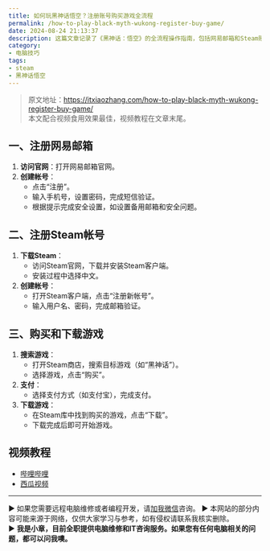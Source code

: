 ```yaml
---
title: 如何玩黑神话悟空？注册账号购买游戏全流程
permalink: /how-to-play-black-myth-wukong-register-buy-game/
date: 2024-08-24 21:13:37
description: 这篇文章记录了《黑神话：悟空》的全流程操作指南，包括网易邮箱和Steam账号的注册、游戏的购买以及下载步骤。用户可以通过本文快速完成相关操作，轻松开始游戏体验。
category:
- 电脑技巧
tags:
- steam
- 黑神话悟空
---
```




> 原文地址：<https://itxiaozhang.com/how-to-play-black-myth-wukong-register-buy-game/>  
> 本文配合视频食用效果最佳，视频教程在文章末尾。  

## 一、注册网易邮箱

1. **访问官网**：打开网易邮箱官网。
2. **创建帐号**：
   - 点击“注册”。
   - 输入手机号，设置密码，完成短信验证。
   - 根据提示完成安全设置，如设置备用邮箱和安全问题。

## 二、注册Steam帐号

1. **下载Steam**：
   - 访问Steam官网，下载并安装Steam客户端。
   - 安装过程中选择中文。
2. **创建帐号**：
   - 打开Steam客户端，点击“注册新帐号”。
   - 输入用户名、密码，完成邮箱验证。

## 三、购买和下载游戏

1. **搜索游戏**：
   - 打开Steam商店，搜索目标游戏（如“黑神话”）。
   - 选择游戏，点击“购买”。
2. **支付**：
   - 选择支付方式（如支付宝），完成支付。
3. **下载游戏**：
   - 在Steam库中找到购买的游戏，点击“下载”。
   - 下载完成后即可开始游戏。

## 视频教程

- [哔哩哔哩](https://www.bilibili.com/video/BV14xWoedEri)
- [西瓜视频](https://www.ixigua.com/7406568444981674547)

---
▶ 如果您需要远程电脑维修或者编程开发，请[加我微信](https://itxiaozhang.netlify.app/)咨询。 
▶ 本网站的部分内容可能来源于网络，仅供大家学习与参考，如有侵权请联系我核实删除。  
▶ **我是小章，目前全职提供电脑维修和IT咨询服务。如果您有任何电脑相关的问题，都可以问我噢。**  
